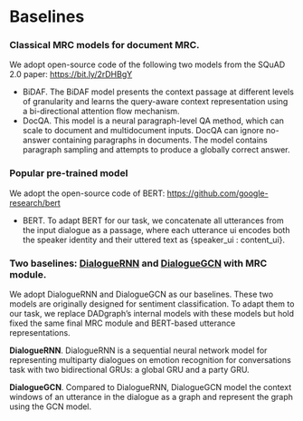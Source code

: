 # Baselines

### Classical MRC models for document MRC. 
We adopt open-source code of the following two models from the SQuAD 2.0 paper: https://bit.ly/2rDHBgY
* BiDAF. The BiDAF model presents the context passage at different levels of granularity and learns the query-aware context representation using a bi-directional attention flow mechanism.
* DocQA. This model is a neural paragraph-level QA method, which can scale to document and multidocument inputs. DocQA can ignore no-answer containing paragraphs in documents. The model contains paragraph sampling and attempts to produce a globally correct answer.

### Popular pre-trained model
We adopt the open-source code of BERT: https://github.com/google-research/bert
* BERT. To adapt BERT for our task, we concatenate all utterances from the input dialogue as a passage, where each utterance ui encodes both the speaker identity and their uttered
text as {speaker_ui : content_ui}.

### Two baselines: [DialogueRNN](https://ojs.aaai.org/index.php/AAAI/article/view/4657) and [DialogueGCN](https://www.aclweb.org/anthology/D19-1015/) with MRC module.

We adopt DialogueRNN and DialogueGCN as our baselines. These two models are originally designed for sentiment classification. To adapt them to our task, we replace DADgraph’s internal models with these models but hold fixed the same final MRC module and BERT-based utterance representations.

**DialogueRNN**. DialogueRNN is a sequential neural network model for representing multiparty dialogues on emotion recognition for conversations task with two bidirectional
GRUs: a global GRU and a party GRU.

**DialogueGCN**. Compared to DialogueRNN, DialogueGCN model the context windows of an utterance in the dialogue as a graph and represent the graph using the GCN model.

